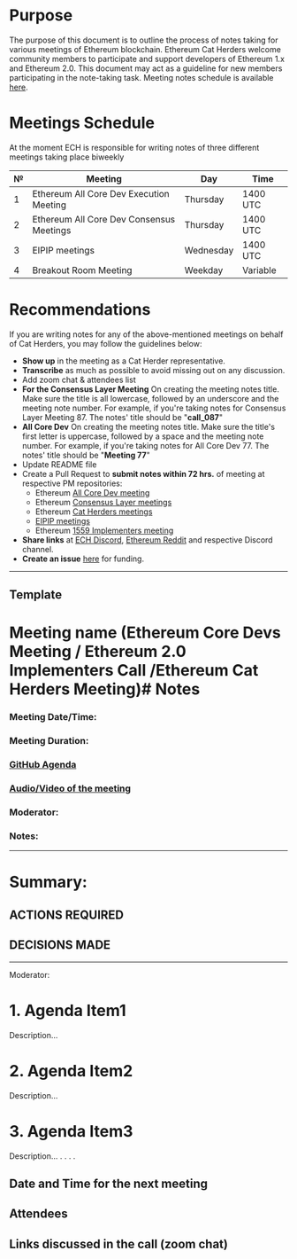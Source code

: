 # Purpose

The purpose of this document is to outline the process of notes taking for various meetings of Ethereum blockchain. Ethereum Cat Herders welcome community members to participate and support developers of Ethereum 1.x and Ethereum 2.0. This document may act as a guideline for new members participating in the note-taking task. Meeting notes schedule is available [here](https://docs.google.com/spreadsheets/d/1dPlsQHVmJQtViaoFSAEwtz5uTbvX0-kKOSiyvFoEKiA/edit#gid=0).


# Meetings Schedule
At the moment ECH is responsible for writing notes of three different meetings taking place biweekly


№  | Meeting                             | Day          | Time            |
---| ----------------------------------- | ------------ | --------------- |
1  | Ethereum All Core Dev Execution Meeting       | Thursday       |  1400 UTC       |
2  | Ethereum All Core Dev Consensus Meetings            | Thursday     |  1400 UTC       |
3  | EIPIP meetings                      | Wednesday    |  1400 UTC       |
4  | Breakout Room Meeting   | Weekday | Variable|

# Recommendations

If you are writing notes for any of the above-mentioned meetings on behalf of Cat Herders, you may follow the guidelines below:

* **Show up** in the meeting as a Cat Herder representative.
* **Transcribe** as much as possible to avoid missing out on any discussion.
* Add zoom chat & attendees list
* **For the Consensus Layer Meeting**  On creating the meeting notes title. Make sure the title is all lowercase, followed by an underscore and the meeting     note number. For example, if you're taking notes for Consensus Layer Meeting 87. The notes' title should be "**call_087**"
* **All Core Dev** On creating the meeting notes title. Make sure the title's first letter is uppercase, followed by a space and the meeting note number. For example, if you're taking notes for All Core Dev 77. The notes' title should be "**Meeting 77**"
* Update README file
* Create a Pull Request to **submit notes within 72 hrs.** of meeting at respective PM repositories:
    * Ethereum [All Core Dev meeting](https://github.com/ethereum/pm/pulls)   
    * Ethereum [Consensus Layer meetings](https://github.com/ethereum/pm/tree/master/Consensus-Layer-Meetings) 
    * Ethereum [Cat Herders meetings](https://github.com/ethereum-cat-herders/PM/pulls)   
    * [EIPIP meetings](https://github.com/ethereum-cat-herders/EIPIP/pulls)
    * Ethereum [1559 Implementers meeting](https://github.com/ethereum/pm/pulls) 
* **Share links** at [ECH Discord](https://discord.io/EthCatHerders), [Ethereum Reddit](https://www.reddit.com/r/ethereum/) and respective Discord channel.
* **Create an issue** [here](https://github.com/ethereum-cat-herders/funding/issues) for funding.


----------------------


## Template

# Meeting name (Ethereum Core Devs Meeting / Ethereum 2.0 Implementers Call /Ethereum Cat Herders Meeting)# Notes



### Meeting Date/Time: 
### Meeting Duration:  
### [GitHub Agenda]()
### [Audio/Video of the meeting]()
### Moderator: 
### Notes: 

-----------------------------

# **Summary:**

## **ACTIONS REQUIRED** 



## **DECISIONS MADE**



-----------------------------

Moderator: 

# 1. Agenda Item1

Description...

# 2. Agenda Item2

Description...

# 3. Agenda Item3

Description...
.
.
.
.



## Date and Time for the next meeting


## Attendees

## Links discussed in the call (zoom chat)
